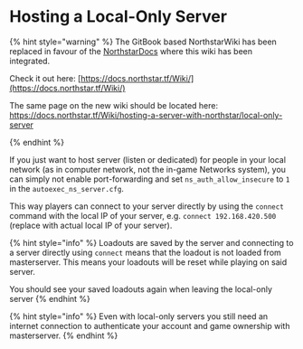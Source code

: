 # Hosting a Local-Only Server

{% hint style="warning" %}
The GitBook based NorthstarWiki has been replaced in favour of the [NorthstarDocs](https://docs.northstar.tf/) where this wiki has been integrated.

Check it out here: [https://docs.northstar.tf/Wiki/](https://docs.northstar.tf/Wiki/)

The same page on the new wiki should be located here: https://docs.northstar.tf/Wiki/hosting-a-server-with-northstar/local-only-server

{% endhint %}

If you just want to host server (listen or dedicated) for people in your local network (as in computer network, not the in-game Networks system), you can simply not enable port-forwarding and set `ns_auth_allow_insecure` to `1` in the `autoexec_ns_server.cfg`.

This way players can connect to your server directly by using the `connect` command with the local IP of your server, e.g. `connect 192.168.420.500` (replace with actual local IP of your server).


{% hint style="info" %}
Loadouts are saved by the server and connecting to a server directly using `connect` means that the loadout is not loaded from masterserver. This means your loadouts will be reset while playing on said server.

You should see your saved loadouts again when leaving the local-only server
{% endhint %}

{% hint style="info" %}
Even with local-only servers you still need an internet connection to authenticate your account and game ownership with masterserver.
{% endhint %}
